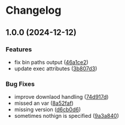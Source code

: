 # Changelog

## 1.0.0 (2024-12-12)


### Features

* fix bin paths output ([46a1ce2](https://github.com/arcticShadow/asdf-android/commit/46a1ce2b3570c5e8a6c164d6465e4b5166f6b28d))
* update exec attributes ([3b807d3](https://github.com/arcticShadow/asdf-android/commit/3b807d348e6d8eec1a2460b1086539e3e696250d))


### Bug Fixes

* improve downlaod handling ([74d917d](https://github.com/arcticShadow/asdf-android/commit/74d917d2ed63583b8ec7430929e984df1b297041))
* missed an var ([8a52faf](https://github.com/arcticShadow/asdf-android/commit/8a52fafed5c717f88d081f6305574ccda1e621b8))
* missing version ([d6cb0d6](https://github.com/arcticShadow/asdf-android/commit/d6cb0d6b4e3f2dfb1df0fb3497ed0ad16e2ff2dd))
* sometimes nothign is specified ([9a3a840](https://github.com/arcticShadow/asdf-android/commit/9a3a840125c69238d4688e39da23056ccc30bdd3))
